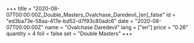 +++
title = "2020-08-07T00:00:00Z_Double_Masters_Ovalchase_Daredevil_[en]_false"
id = "ed3ba73e-58aa-417e-bd52-d7f93c80adc6"
date = "2020-08-07T00:00:00Z"
name = "Ovalchase Daredevil"
lang = ["en"]
price = "0.26"
quantity = 4
foil = false
set = "Double Masters"
+++
